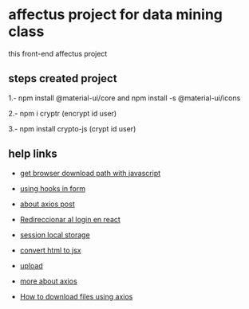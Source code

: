 # affectus project for data mining class

this front-end affectus project

## steps created project

1.- npm install @material-ui/core and npm install -s @material-ui/icons

2.- npm i cryptr (encrypt id user)

3.- npm install crypto-js (crypt id user)

## help links

* [get browser download path with javascript](https://stackoverflow.com/questions/9840923/get-browser-download-path-with-javascript/9840961#9840961)

* [using hooks in form](https://rangle.io/blog/simplifying-controlled-inputs-with-hooks/)

* [about axios post](https://blog.logrocket.com/how-to-make-http-requests-like-a-pro-with-axios)

* [Redireccionar al login en react](https://stackoverflow.com/questions/54579730/react-hooks-with-react-router-v4-how-do-i-redirect-to-another-route)

* [session local storage](https://www.robinwieruch.de/local-storage-react)

* [convert html to jsx](https://magic.reactjs.net/htmltojsx.htm)

* [upload](https://programmingwithmosh.com/javascript/react-file-upload-proper-server-side-nodejs-easy/)

* [more about axios](https://stackoverflow.com/questions/47630163/axios-post-request-to-send-form-data)

* [How to download files using axios](https://stackoverflow.com/questions/41938718/how-to-download-files-using-axios)
